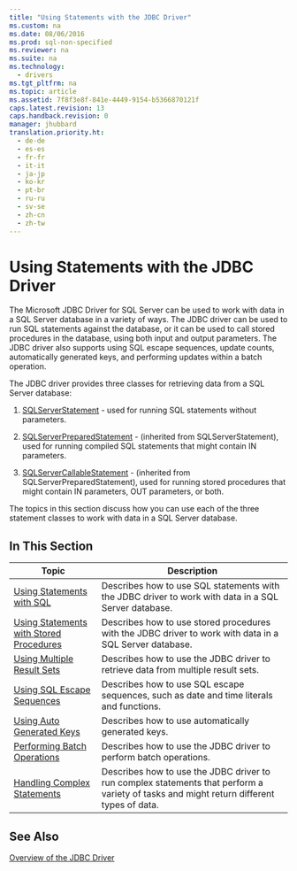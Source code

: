 ```yaml
---
title: "Using Statements with the JDBC Driver"
ms.custom: na
ms.date: 08/06/2016
ms.prod: sql-non-specified
ms.reviewer: na
ms.suite: na
ms.technology: 
  - drivers
ms.tgt_pltfrm: na
ms.topic: article
ms.assetid: 7f8f3e8f-841e-4449-9154-b5366870121f
caps.latest.revision: 13
caps.handback.revision: 0
manager: jhubbard
translation.priority.ht: 
  - de-de
  - es-es
  - fr-fr
  - it-it
  - ja-jp
  - ko-kr
  - pt-br
  - ru-ru
  - sv-se
  - zh-cn
  - zh-tw
---
```

# Using Statements with the JDBC Driver
  The  Microsoft JDBC Driver for SQL Server  can be used to work with data in a  SQL Server  database in a variety of ways. The JDBC driver can be used to run SQL statements against the database, or it can be used to call stored procedures in the database, using both input and output parameters. The JDBC driver also supports using SQL escape sequences, update counts, automatically generated keys, and performing updates within a batch operation.  
  
 The JDBC driver provides three classes for retrieving data from a  SQL Server  database:  
  
1.  [SQLServerStatement](../content/SQLServerStatement-Class.md) - used for running SQL statements without parameters.  
  
2.  [SQLServerPreparedStatement](../content/SQLServerPreparedStatement-Class.md) - (inherited from SQLServerStatement), used for running compiled SQL statements that might contain IN parameters.  
  
3.  [SQLServerCallableStatement](../content/SQLServerCallableStatement-Class.md) - (inherited from SQLServerPreparedStatement), used for running stored procedures that might contain IN parameters, OUT parameters, or both.  
  
 The topics in this section discuss how you can use each of the three statement classes to work with data in a  SQL Server  database.  
  
## In This Section  
  
|Topic|Description|  
|-----------|-----------------|  
|[Using Statements with SQL](../content/Using-Statements-with-SQL.md)|Describes how to use SQL statements with the JDBC driver to work with data in a  SQL Server  database.|  
|[Using Statements with Stored Procedures](../content/Using-Statements-with-Stored-Procedures.md)|Describes how to use stored procedures with the JDBC driver to work with data in a  SQL Server  database.|  
|[Using Multiple Result Sets](../content/Using-Multiple-Result-Sets.md)|Describes how to use the JDBC driver to retrieve data from multiple result sets.|  
|[Using SQL Escape Sequences](../content/Using-SQL-Escape-Sequences.md)|Describes how to use SQL escape sequences, such as date and time literals and functions.|  
|[Using Auto Generated Keys](../content/Using-Auto-Generated-Keys.md)|Describes how to use automatically generated keys.|  
|[Performing Batch Operations](../content/Performing-Batch-Operations.md)|Describes how to use the JDBC driver to perform batch operations.|  
|[Handling Complex Statements](../content/Handling-Complex-Statements.md)|Describes how to use the JDBC driver to run complex statements that perform a variety of tasks and might return different types of data.|  
  
## See Also  
 [Overview of the JDBC Driver](../content/Overview-of-the-JDBC-Driver.md)  
  
  